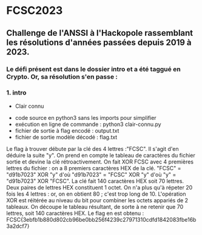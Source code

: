 # FCSC2023
## Challenge de l'ANSSI à l'Hackopole rassemblant les résolutions d'années passées depuis 2019 à 2023.

### Le défi présent est dans le dossier intro et a été taggué en Crypto. Or, sa résolution s'en passe :

   ### 1. intro
   
* Clair connu

 - code source en python3 sans les imports pour simplifier
 - exécution en ligne de commande : python3 clair-connu.py
 - fichier de sortie à flag encodé : output.txt
 - fichier de sortie modèle décodé : flag.txt


Le flag à trouver débute par la clé des 4 lettres :"FCSC". Il s'agit d'en déduire la suite "y".
On prend en compte le tableau de caractères du fichier sortie et devine la clé rétroactivement.
On fait XOR FCSC avec 4 premières lettres du fichier : on a 8 premiers caractères HEX de la clé.
"FCSC" = "d91b7023" XOR "y" d'où "d91b7023" = "FCSC" XOR "y" d'où "y" = "d91b7023" XOR "FCSC".
La clé fait 140 caractères HEX soit 70 lettres. Deux paires de lettres HEX constituent 1 octet.
On n'a plus qu'à répeter 20 fois les 4 lettres : or, on en obtient 80 ; c'est trop long de 10.
L'opération XOR est réitérée au niveau du bit pour combiner les octets appariés de 2 tableaux.
On découpe le tableau résultant, de sorte à ne retenir que 70 lettres, soit 140 caractères HEX.
Le flag en est obtenu : FCSC{3ebfb1b880d802cb96be0bb256f4239c27971310cdfd1842083fbe16b3a2dcf7}